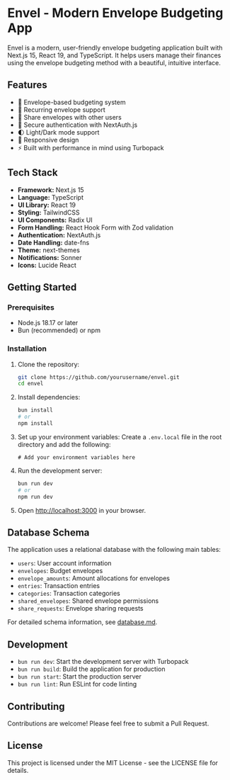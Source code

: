 # Envel - Modern Envelope Budgeting App

Envel is a modern, user-friendly envelope budgeting application built with Next.js 15, React 19, and TypeScript. It helps users manage their finances using the envelope budgeting method with a beautiful, intuitive interface.

## Features

- 🎯 Envelope-based budgeting system
- 🔄 Recurring envelope support
- 👥 Share envelopes with other users
- 🔐 Secure authentication with NextAuth.js
- 🌓 Light/Dark mode support
- 📱 Responsive design
- ⚡ Built with performance in mind using Turbopack

## Tech Stack

- **Framework:** Next.js 15
- **Language:** TypeScript
- **UI Library:** React 19
- **Styling:** TailwindCSS
- **UI Components:** Radix UI
- **Form Handling:** React Hook Form with Zod validation
- **Authentication:** NextAuth.js
- **Date Handling:** date-fns
- **Theme:** next-themes
- **Notifications:** Sonner
- **Icons:** Lucide React

## Getting Started

### Prerequisites

- Node.js 18.17 or later
- Bun (recommended) or npm

### Installation

1. Clone the repository:
   ```bash
   git clone https://github.com/yourusername/envel.git
   cd envel
   ```

2. Install dependencies:
   ```bash
   bun install
   # or
   npm install
   ```

3. Set up your environment variables:
   Create a `.env.local` file in the root directory and add the following:
   ```
   # Add your environment variables here
   ```

4. Run the development server:
   ```bash
   bun run dev
   # or
   npm run dev
   ```

5. Open [http://localhost:3000](http://localhost:3000) in your browser.

## Database Schema

The application uses a relational database with the following main tables:

- `users`: User account information
- `envelopes`: Budget envelopes
- `envelope_amounts`: Amount allocations for envelopes
- `entries`: Transaction entries
- `categories`: Transaction categories
- `shared_envelopes`: Shared envelope permissions
- `share_requests`: Envelope sharing requests

For detailed schema information, see [database.md](database.md).

## Development

- `bun run dev`: Start the development server with Turbopack
- `bun run build`: Build the application for production
- `bun run start`: Start the production server
- `bun run lint`: Run ESLint for code linting

## Contributing

Contributions are welcome! Please feel free to submit a Pull Request.

## License

This project is licensed under the MIT License - see the LICENSE file for details.
